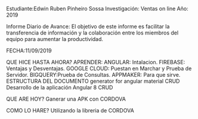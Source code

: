 Estudiante:Edwin Ruben Pinheiro Sossa
Investigación: Ventas on line
Año: 2019

Informe Diario de Avance:
El objetivo de este informe es facilitar la transferencia de información y la colaboración entre los miembros del equipo para aumentar la productividad.

FECHA:11/09/2019

QUE HICE HASTA AHORA?
APRENDER:
ANGULAR: Intalacion.
FIREBASE: Ventajas y Desventajas.
GOOGLE CLOUD: Puestan en Marchar y Prueba de Servidor.
BIGQUERY:Prueba de Consultas.
APPMAKER: Para que sirve.
ESTRUCTURA DEL DOCUMENTO
generator for angular material CRUD
Desarrollo de la aplicación Angular 8 CRUD

QUE ARE HOY?
Ganerar una APK con CORDOVA

COMO LO HARE?
Utilizando la libreria de CORDOVA
